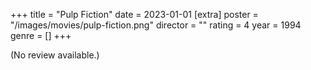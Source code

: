 +++
title = "Pulp Fiction"
date = 2023-01-01
[extra]
poster = "/images/movies/pulp-fiction.png"
director = ""
rating = 4
year = 1994
genre = []
+++

(No review available.)
